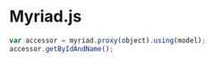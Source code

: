 Myriad.js
======

```javascript
var accessor = myriad.proxy(object).using(model);
accessor.getByIdAndName();
```